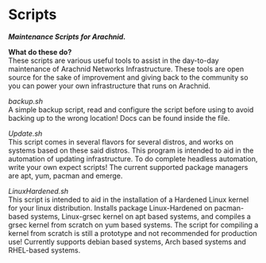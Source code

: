 # Scripts
***Maintenance Scripts for Arachnid.*** </br>

**What do these do?** </br>
These scripts are various useful tools to assist in the day-to-day maintenance of Arachnid Networks Infrastructure. These tools are open source for the sake of improvement and giving back to the community so you can power your own infrastructure that runs on Arachnid. </br>

*backup.sh* </br>
A simple backup script, read and configure the script before using to avoid backing up to the wrong location! Docs can be found inside the file. </br>

*Update.sh* </br>
This script comes in several flavors for several distros, and works on systems based on these said distros. This program is intended to aid in the automation of updating infrastructure. To do complete headless automation, write your own expect scripts! The current supported package managers are apt, yum, pacman and emerge. </br>

*LinuxHardened.sh* </br>
This script is intended to aid in the installation of a Hardened Linux kernel for your linux distribution. Installs package Linux-Hardened on pacman-based systems, Linux-grsec kernel on apt based systems, and compiles a grsec kernel from scratch on yum based systems. The script for compiling a kernel from scratch is still a prototype and not recommended for production use! Currently supports debian based systems, Arch based systems and RHEL-based systems. 
